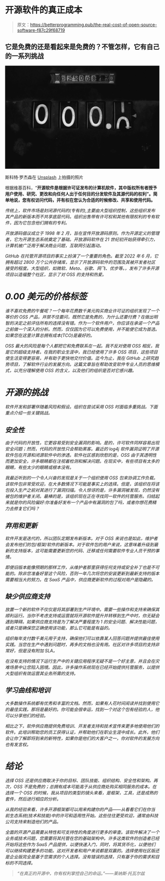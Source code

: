 # 开源软件的真正成本

> 原文：<https://betterprogramming.pub/the-real-cost-of-open-source-software-f87c29f68719>

## 它是免费的还是看起来是免费的？不管怎样，它有自己的一系列挑战

![](img/2a9bc15cd0cf480580588f52eb10fa4d.png)

斯科特·罗杰森在 [Unsplash](https://unsplash.com?utm_source=medium&utm_medium=referral) 上拍摄的照片

根据维基百科，“**开源软件是根据许可证发布的计算机软件，其中版权所有者授予用户使用、研究、更改和向任何人出于任何目的分发软件及其源代码的权利”。简单地说，您有权访问代码，并有权在您认为合适的时候修改、共享和使用代码。**

*传统上，软件市场是封闭源代码的(专有的),主要由大型组织控制，这些组织发布其产品的新版本而不共享底层代码。组织出售带有许可权和其他有限权利的专有软件，因为它包含他们拥有的专利。*

*开放源码倡议成立于 1998 年 2 月，旨在宣传开放源码原则。作为开源定义的管理者，它为开源生态系统奠定了基础。开放源码软件在 21 世纪初开始获得牵引力，计算机被广泛用于解决商业问题，互联网引起轰动。*

*GitHub 在托管开源项目的事实上扮演了一个重要的角色。截至 2022 年 6 月，它拥有超过 2800 万个公共存储库，显示了开放源码软件的范围及其被开发者社区接受的程度。大型组织，如微软、Meta、谷歌、网飞、优步等。，发布了许多开源项目以造福整个社区，显示了对 OSS 的支持和热爱。*

# *0.00 美元的价格标签*

*谁不喜欢免费的午餐呢？一个每年花费数千美元购买商业许可证的组织发现了一个等价的 OSS 产品，并禁不住要问，既然它是免费的，为什么还要付费？在做出明智的决定之前评估所有的选择没有错。作为一个软件用户，你应该在承诺一个产品之前做一个深入的分析。然而，仅仅因为它可以免费使用，并不能使它成为首选。如果您在这里计算总拥有成本(TCO)是最好的。*

*OSS 最大的风险是每个人都把它和免费联系在一起。我不反对使用 OSS 相反，我是它的超级支持者。在我的职业生涯中，我已经使用了许多 OSS 项目，这些项目使生活变得更容易，并有助于更快地交付价值。迄今为止，我在 GitHub 上研究趋势项目，了解软件行业的发展方向。这篇文章旨在帮助改变软件专业人员的思维模式，以充分理解使用 OSS 的含义，以及他们的组织是否对它感兴趣。*

# *开源的挑战*

*软件开发和部署伴随着风险和假设。组织在尝试采用 OSS 时面临多重挑战。下面重点介绍一些关键挑战。*

## *安全性*

*由于代码的开放性，它更容易受到安全漏洞的影响。是的，许可软件同样容易出现安全问题；然而，代码的开放性只会帮助黑客。最近的 log4j 软件漏洞证明了开源软件包在开源和闭源软件中的渗透。软件社区感到欣慰的是，OSS 由于其透明性而更加安全，许多眼睛都在注视着检测和解决问题。在现实中，有些项目有太多的眼睛，有些太少的眼睛或根本没有。*

*我最近听到的一个令人兴奋的发现是关于一个组织使用 OSS 包来协调工作负载。该软件包非常受欢迎，在大多数情况下可能是事实上的选择。但是，该组织在将该包投入生产之前对其进行了漏洞扫描。令人惊讶的是，许多漏洞被发现，仍然没有被包的维护者关闭。最棒的是，该组织现在正在寻找同一软件的托管服务。归结起来就是你的风险偏好:你准备好发布一个产品中有漏洞的包了吗，或者你想花费精力去修复它们吗？*

## *弃用和更新*

*软件开发是迭代的，所以团队定期发布新版本。对于 OSS 来说也是如此，维护者会发布他们的包/框架/软件的新版本。对于软件包的用户来说，这意味着升级到最新的支持版本，这可能需要更新您的代码、迁移或任何需要软件专业人员干预的事情。*

*即使旧版本能像预期的那样工作，从维护者那里获得任何支持或安全补丁也是不可能的。除非您准备好冒这个风险，否则一年几次将您的安装更新到最新支持的版本需要相当大的努力。在 SaaS 产品中，供应商更新软件的过程对用户是隐藏的。*

## *缺少供应商支持*

*放置一个新的软件不仅仅是将其部署到生产环境中。需要一些操作和支持来确保其顺利运行。当你不考虑支持或运营就将开源软件提升并转移到生产中时，你无疑会遇到障碍。如果供应商支持是为了解决严重程度为 1 的安全问题、解决性能问题，或者只是确保您正确使用该功能，那么它可能是有益的。*

*组织每年支付数千美元用于支持，确保他们可以依靠某人回答问题并提供最佳使用实践。当您在生产中遇到问题时，再多的文档也没有用。社区对许多项目的支持非常好，但是没有附加 SLA。*

*在没有支持的情况下运行生产中的关键应用程序无疑不是一个好主意，并且会在灾难场景中让您陷入困境。因此，许多操作系统现在已经开始提供托管服务，以提供大型组织有效运营其业务所需的支持。*

## *学习曲线和培训*

*大多数操作系统都有优秀和丰富的文档。然而，如果有人花时间阅读并找到使用它的最佳实践，那将是最好的。你可能会很幸运，找到一个对这个包有经验的人，他可以分享他们的经验。*

*相比之下，软件供应商提供免费培训、开发者支持和技术宣传来更多地使用他们的软件。此培训帮助您的员工获得认证，并帮助他们在职业生涯中成长。此外，他们会让你了解即将到来的新特性，如果你是他们的大客户之一，你对软件的发展方向也有发言权。*

# *结论*

*选择 OSS 还是供应商取决于你的目标、团队技能、组织结构、安全性和架构。再次，OSS 不是免费的；总拥有成本可能高于从供应商处购买相同服务的成本。在选择一个 OSS 的时候，我从项目的类型的镜头来看，是框架，工具，还是成熟的套件，然后进行相应的分析。*

*从我的经验来看，许多开源框架都可以用来构建你的产品——从看看它们在你当前生态系统(技术和技能)中的许可和适用性开始。这些往往更受欢迎，通常由科技公司支持来制造他们的产品。*

*全面的开源产品需要从特性和可支持性的角度进行更多的审查。该软件解决了一个业务或技术问题，您需要将其托管在您的基础架构中。许多这类软件的创造者已经开始将这些作为 SaaS 产品提供，以便快速入门，同时，将其货币化，以便他们可以继续构建更多的功能。这对开发者和用户来说都是双赢的。选择使用社区版还是企业版完全是基于您需求的个人选择。没有错误的选择，只有基于你的需求和目标的不同选择。*

> *“在真正的开源中，你有权利掌控自己的命运。”——莱纳斯·托瓦尔兹*